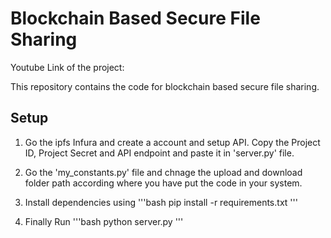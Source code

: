 # Blockchain Based Secure File Sharing

Youtube Link of the project: 

This repository contains the code for blockchain based secure file sharing.
## Setup

1. Go the ipfs Infura and create a account and setup API. Copy the Project ID, Project Secret and API endpoint and paste it in 'server.py' file.

2. Go the 'my_constants.py' file and chnage the upload and download folder path according where you have put the code in your system.

3. Install dependencies using
'''bash
pip install -r requirements.txt
'''

4. Finally Run
'''bash
python server.py
'''
